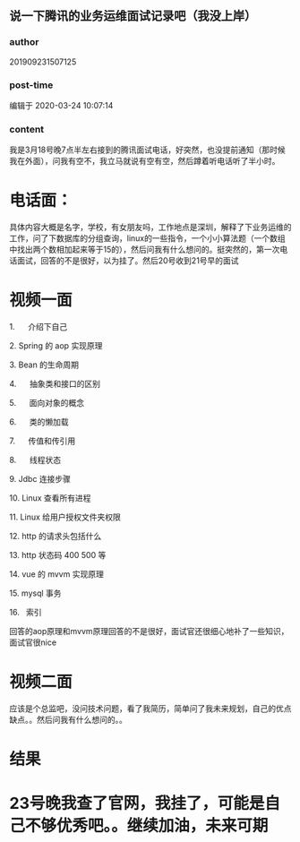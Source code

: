 ## 说一下腾讯的业务运维面试记录吧（我没上岸）
### author 
201909231507125
### post-time 

编辑于  2020-03-24 10:07:14
### content 
<div class="post-topic-des nc-post-content">
 <div>
  我是3月18号晚7点半左右接到的腾讯面试电话，好突然，也没提前通知（那时候我在外面），问我有空不，我立马就说有空有空，然后蹲着听电话听了半小时。
 </div>
 <h1>
  电话面：
 </h1>
 <div>
  具体内容大概是名字，学校，有女朋友吗，工作地点是深圳，解释了下业务运维的工作，问了下数据库的分组查询，linux的一些指令，一个小小算法题（一个数组中找出两个数相加起来等于15的），然后问我有什么想问的。挺突然的，第一次电话面试，回答的不是很好，以为挂了。然后20号收到21号早的面试
 </div>
 <h1>
  视频一面
 </h1>
 <div>
  <p>
   1.      介绍下自己
   <span>
   </span>
  </p>
  <p>
   2.
   <span>
    Spring
   </span>
   的
   <span>
    aop
   </span>
   实现原理
   <span>
   </span>
  </p>
  <p>
   3.
   <span>
    Bean
   </span>
   的生命周期
   <span>
   </span>
  </p>
  <p>
   4.      抽象类和接口的区别
   <span>
   </span>
  </p>
  <p>
   5.      面向对象的概念
   <span>
   </span>
  </p>
  <p>
   6.      类的懒加载
   <span>
   </span>
  </p>
  <p>
   7.      传值和传引用
   <span>
   </span>
  </p>
  <p>
   8.      线程状态
   <span>
   </span>
  </p>
  <p>
   9.
   <span>
    Jdbc
   </span>
   连接步骤
   <span>
   </span>
  </p>
  <p>
   10.
   <span>
    Linux
   </span>
   查看所有进程
   <span>
   </span>
  </p>
  <p>
   11.
   <span>
    Linux
   </span>
   给用户授权文件夹权限
   <span>
   </span>
  </p>
  <p>
   12.
   <span>
    http
   </span>
   的请求头包括什么
   <span>
   </span>
  </p>
  <p>
   13.
   <span>
    http
   </span>
   状态码
   <span>
    400 500
   </span>
   等
   <span>
   </span>
  </p>
  <p>
   14.
   <span>
    vue
   </span>
   的
   <span>
    mvvm
   </span>
   实现原理
   <span>
   </span>
  </p>
  <p>
   15.
   <span>
    mysql
   </span>
   事务
   <span>
   </span>
  </p>
  <p>
   16.   索引
   <span>
   </span>
  </p>
  回答的aop原理和mvvm原理回答的不是很好，面试官还很细心地补了一些知识，面试官很nice
 </div>
 <h1>
  视频二面
 </h1>
 <div>
  应该是个总监吧，没问技术问题，看了我简历，简单问了我未来规划，自己的优点缺点。。然后问我有什么想问的。。
 </div>
 <h1>
  结果
 </h1>
 <h1>
  23号晚我查了官网，我挂了，可能是自己不够优秀吧。。继续加油，未来可期
 </h1>
 <div>
  <img alt="" src="https://uploadfiles.nowcoder.com/images/20200324/374907785_1585010393407_1935E4C6B2C58D7CC552A3C14416E299"/>
  <br/>
 </div>
 <div>
  <br/>
 </div>
</div>
